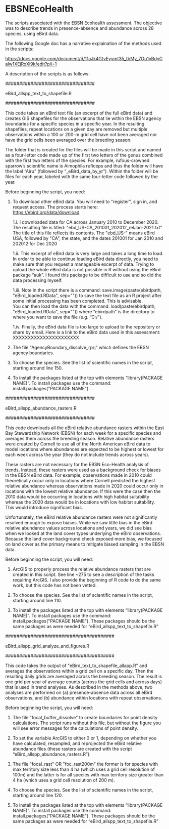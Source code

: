 # EBSNEcoHealth
The scripts associated with the EBSN Ecohealth assessment.  The objective was to describe trends in presence-absence and abundance across 28 species, using eBird data.

The following Google doc has a narrative explaination of the methods used in the scripts:

https://docs.google.com/document/d/11aJk4GtvEyvmt35_tbMy_7Ou1yBdyCalw1XEjRxXi9k/edit?pli=1

A description of the scripts is as follows:

################################

eBird_allspp_text_to_shapefile.R  

################################

This code takes an eBird text file (an excerpt of the full eBird data) and creates GIS shapefiles for the observations that lie within the EBSN agency boundaries for a specific species in a specific year.  In the resulting shapefiles, repeat locations on a given day are removed but multiple observations within a 100 or 200-m grid cell have not been averaged nor have the grid cells been averaged over the breeding season. 

The folder that is created for the files will be made in this script and named as a four-letter code made up of the first two letters of the genus combined with the first two letters of the species.  For example, rufous-crowned sparrow’s scientific name is Aimophila ruficeps and thus the folder will have the label “Airu” (followed by “_eBird_data_by_yr”).  Within the folder will be files for each year, labeled with the same four-letter code followed by the year. 

Before beginning the script, you need:

1. To download other eBird data.  You will need to "register", sign in, and request access.  The process starts here: https://ebird.org/data/download

     1.i. I downloaded data for CA across January 2010 to December 2020.  The resulting file is titled: "ebd_US-CA_201001_202012_relJan-2021.txt"
The title of this file reflects its contents.  The "ebd_US-" means eBird USA, followed by "CA", the state, and the dates 201001 for Jan 2010 and 202012 for Dec 2020

     1.ii. This excerpt of eBird data is very large and takes a long time to load. In order to be able to continue loading eBird data directly, you need to make sure that you request a manageable excerpt of data.  Trying to upload the whole eBird data is not possible in R without using the eBird package “auk”. I found this package to be difficult to use and so did the data processing myself.

     1.iii. Note in the script there is a command: 
save.image(paste(ebirdpath, "eBird_loaded.RData", sep=""))
to save the text file as an R project after some initial processing has been completed.  This is advisable.  
You can then load the data with the command:
		load(paste(ebirdpath, "eBird_loaded.RData", sep=""))
where “ebirdpath” is the directory to where you want to save the file (e.g. “C:/”).

     1.iv. Finally, the eBird data file is too large to upload to the repository or share by email. Here is a link to the eBird data used in this assessment:
XXXXXXXXXXXXXXXXXXXXXX

2. The file "AgencyBoundary_dissolve_rprj" which defines the EBSN agency boundaries. 

3. To choose the species.  See the list of scientific names in the script, starting around line 150. 

4. To install the packages listed at the top with elements “library(PACKAGE NAME)”. To install packages use the command: install.packages("PACKAGE NAME").



################################

eBird_allspp_abundance_rasters.R

################################

This code downloads all the eBird relative abundance rasters within the East Bay Stewardship Network (EBSN) for each week for a specific species and averages them across the breeding season. Relative abundance rasters were created by Cornell to use all of the North American eBird data to model locations where abundances are expected to be highest or lowest for each week across the year (they do not include trends across years).  

These rasters are not necessary for the EBSN Eco-Health analysis of trends.  Instead, these rasters were used as a background check for biases in the EBSN eBird data.  For example, observations made in 2010 could theoretically occur only in locations where Cornell predicted the highest relative abundance whereas observations made in 2020 could occur only in locations with the lowest relative abundance.  If this were the case then the 2010 data would be occurring in locations with high habitat suitability whereas the 2020 data would be in locations with low habitat suitability.  This would introduce significant bias.  

Unfortunately, the eBird relative abundance rasters were not significantly resolved enough to expose biases.  While we saw little bias in the eBird relative abundance values across locations and years, we did see bias when we looked at the land cover types underlying the eBird observations.  Because the land cover background check exposed more bias, we focused on land cover as the primary means to mitigate biased sampling in the EBSN data.

Before beginning the script, you will need:

1. ArcGIS to properly process the relative abundance rasters that are created in this script.  See line ~275 to see a description of the tasks requiring ArcGIS.  I also provide the beginning of R code to do the same work, but this code has not been vetted.  

2. To choose the species.  See the list of scientific names in the script, starting around line 110. 

3. To install the packages listed at the top with elements “library(PACKAGE NAME)”. To install packages use the command: install.packages("PACKAGE NAME"). These packages should be the same packages as were needed for “eBird_allspp_text_to_shapefile.R”



#######################################

eBird_allspp_grid_analyze_and_figures.R

#######################################

This code takes the output of "eBird_text_to_shapefile_allapp.R" and averages the observations within a grid cell on a specific day. Then the resulting daily grids are averaged across the breeding season. The result is one grid per year of average counts (across the grid cells and across days) that is used in trend analyses. As described in the methods above, two analyses are performed on (a) presence-absence data across all eBird observations, and (b) abundance within locations with repeat observations. 

Before beginning the script, you will need:

1. The file "focal_buffer_dissolve" to create boundaries for point density calculations. The script runs without this file, but without the figure you will see error messages for the calculations of point density. 

2. To set the variable ArcGIS to either 0 or 1, depending on whether you have calculated, resampled, and reprojected the eBird relative abundance files (these rasters are created with the script “eBird_allspp_abundance_rasters.R”).

3. The file "focal_rast" OR "foc_rast200m"
the former is for species with max territory size less than 4 ha (which uses a grid cell resolution of 100m) and 
the latter is for all species with max territory size greater than 4 ha (which uses a grid cell resolution of 200 m). 

4. To choose the species.  See the list of scientific names in the script, starting around line 120. 

5. To install the packages listed at the top with elements “library(PACKAGE NAME)”. To install packages use the command: install.packages("PACKAGE NAME"). These packages should be the same packages as were needed for “eBird_allspp_text_to_shapefile.R”

